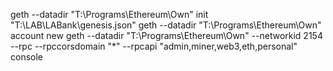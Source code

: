 geth --datadir "T:\Programs\Ethereum\Own" init "T:\LAB\LABank\genesis.json"
geth --datadir "T:\Programs\Ethereum\Own\" account new
geth --datadir "T:\Programs\Ethereum\Own\" --networkid 2154 --rpc --rpccorsdomain "*" --rpcapi "admin,miner,web3,eth,personal" console
